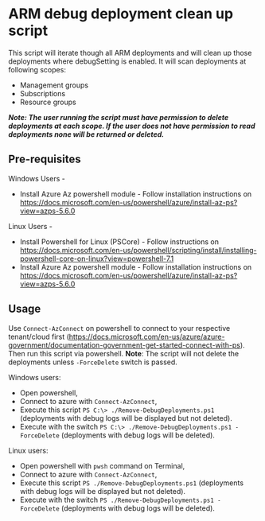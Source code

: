# ARM debug deployment clean up script

This script will iterate though all ARM deployments and will clean up those deployments where debugSetting is enabled. It will scan deployments at following scopes:
- Management groups
- Subscriptions
- Resource groups

***Note: The user running the script must have permission to delete deployments at each scope.  If the user does not have permission to read deployments none will be returned or deleted.***

## Pre-requisites

Windows Users -
- Install Azure Az powershell module - Follow installation instructions on https://docs.microsoft.com/en-us/powershell/azure/install-az-ps?view=azps-5.6.0

Linux Users -
- Install Powershell for Linux (PSCore) - Follow instructions on https://docs.microsoft.com/en-us/powershell/scripting/install/installing-powershell-core-on-linux?view=powershell-7.1
- Install Azure Az powershell module - Follow installation instructions on https://docs.microsoft.com/en-us/powershell/azure/install-az-ps?view=azps-5.6.0

## Usage

Use `Connect-AzConnect` on powershell to connect to your respective tenant/cloud first (https://docs.microsoft.com/en-us/azure/azure-government/documentation-government-get-started-connect-with-ps). Then run this script via powershell. **Note**: The script will not delete the deployments unless `-ForceDelete` switch is passed.

Windows users: 
- Open powershell,
- Connect to azure with `Connect-AzConnect`,
- Execute this script `PS C:\> ./Remove-DebugDeployments.ps1` (deployments with debug logs will be displayed but not deleted).
- Execute with the switch `PS C:\> ./Remove-DebugDeployments.ps1 -ForceDelete` (deployments with debug logs will be deleted).

Linux users: 
- Open powershell with `pwsh` command on Terminal,
- Connect to azure with `Connect-AzConnect`, 
- Execute this script `PS ./Remove-DebugDeployments.ps1` (deployments with debug logs will be displayed but not deleted).
- Execute with the switch `PS ./Remove-DebugDeployments.ps1 -ForceDelete` (deployments with debug logs will be deleted).
